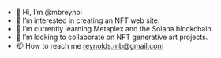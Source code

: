 - 👋 Hi, I’m @mbreynol
- 👀 I’m interested in creating an NFT web site.
- 🌱 I’m currently learning Metaplex and the Solana blockchain.
- 💞️ I’m looking to collaborate on NFT generative art projects.
- 📫 How to reach me reynolds.mb@gmail.com

<!---
mbreynol/mbreynol is a ✨ special ✨ repository because its `README.md` (this file) appears on your GitHub profile.
You can click the Preview link to take a look at your changes.
--->
